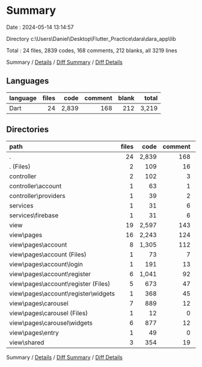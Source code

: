 # Summary

Date : 2024-05-14 13:14:57

Directory c:\\Users\\Daniel\\Desktop\\Flutter_Practice\\dara\\dara_app\\lib

Total : 24 files,  2839 codes, 168 comments, 212 blanks, all 3219 lines

Summary / [Details](details.md) / [Diff Summary](diff.md) / [Diff Details](diff-details.md)

## Languages
| language | files | code | comment | blank | total |
| :--- | ---: | ---: | ---: | ---: | ---: |
| Dart | 24 | 2,839 | 168 | 212 | 3,219 |

## Directories
| path | files | code | comment | blank | total |
| :--- | ---: | ---: | ---: | ---: | ---: |
| . | 24 | 2,839 | 168 | 212 | 3,219 |
| . (Files) | 2 | 109 | 16 | 10 | 135 |
| controller | 2 | 102 | 3 | 7 | 112 |
| controller\\account | 1 | 63 | 1 | 2 | 66 |
| controller\\providers | 1 | 39 | 2 | 5 | 46 |
| services | 1 | 31 | 6 | 6 | 43 |
| services\\firebase | 1 | 31 | 6 | 6 | 43 |
| view | 19 | 2,597 | 143 | 189 | 2,929 |
| view\\pages | 16 | 2,243 | 124 | 162 | 2,529 |
| view\\pages\\account | 8 | 1,305 | 112 | 119 | 1,536 |
| view\\pages\\account (Files) | 1 | 73 | 7 | 8 | 88 |
| view\\pages\\account\\login | 1 | 191 | 13 | 16 | 220 |
| view\\pages\\account\\register | 6 | 1,041 | 92 | 95 | 1,228 |
| view\\pages\\account\\register (Files) | 5 | 673 | 47 | 59 | 779 |
| view\\pages\\account\\register\\widgets | 1 | 368 | 45 | 36 | 449 |
| view\\pages\\carousel | 7 | 889 | 12 | 33 | 934 |
| view\\pages\\carousel (Files) | 1 | 12 | 0 | 3 | 15 |
| view\\pages\\carousel\\widgets | 6 | 877 | 12 | 30 | 919 |
| view\\pages\\entry | 1 | 49 | 0 | 10 | 59 |
| view\\shared | 3 | 354 | 19 | 27 | 400 |

Summary / [Details](details.md) / [Diff Summary](diff.md) / [Diff Details](diff-details.md)